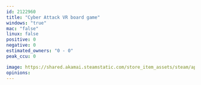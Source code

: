 ```yaml
---
id: 2122960
title: "Cyber Attack VR board game"
windows: "true"
mac: "false"
linux: false
positive: 0
negative: 0
estimated_owners: "0 - 0"
peak_ccu: 0

image: https://shared.akamai.steamstatic.com/store_item_assets/steam/apps/2122960/header.jpg?t=1673901659
opinions:
---
```

